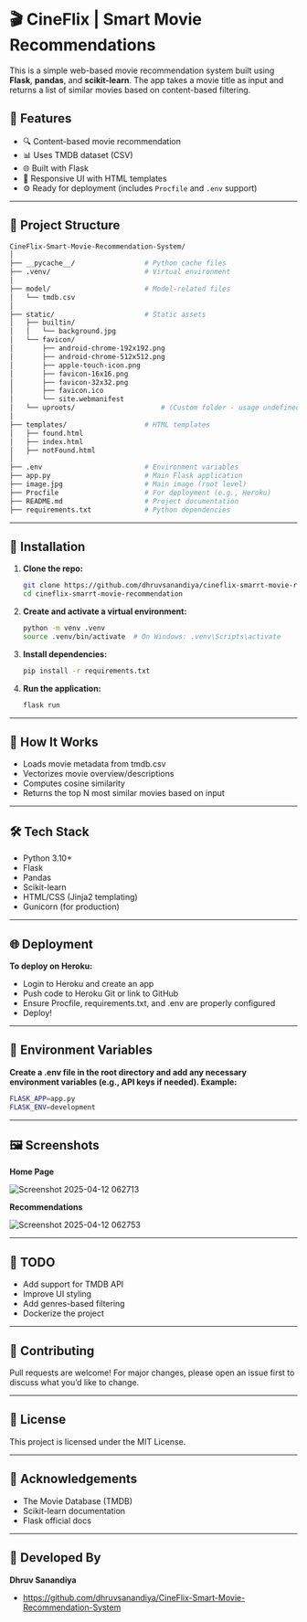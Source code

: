# 🎬 CineFlix | Smart Movie Recommendations

This is a simple web-based movie recommendation system built using **Flask**, **pandas**, and **scikit-learn**. The app takes a movie title as input and returns a list of similar movies based on content-based filtering.

## 🚀 Features

- 🔍 Content-based movie recommendation
- 📊 Uses TMDB dataset (CSV)
- 🌐 Built with Flask
- 🎨 Responsive UI with HTML templates
- ⚙️ Ready for deployment (includes `Procfile` and `.env` support)

---

## 📁 Project Structure

```bash
CineFlix-Smart-Movie-Recommendation-System/
│
├── __pycache__/                 # Python cache files
├── .venv/                       # Virtual environment
│
├── model/                       # Model-related files
│   └── tmdb.csv
│
├── static/                      # Static assets
│   ├── builtin/
│   │   └── background.jpg
│   └── favicon/
│       ├── android-chrome-192x192.png
│       ├── android-chrome-512x512.png
│       ├── apple-touch-icon.png
│       ├── favicon-16x16.png
│       ├── favicon-32x32.png
│       ├── favicon.ico
│       └── site.webmanifest
│   └── uproots/                     # (Custom folder - usage undefined)
│
├── templates/                   # HTML templates
│   ├── found.html
│   ├── index.html
│   ├── notFound.html
│
├── .env                         # Environment variables
├── app.py                       # Main Flask application
├── image.jpg                    # Main image (root level)
├── Procfile                     # For deployment (e.g., Heroku)
├── README.md                    # Project documentation
├── requirements.txt             # Python dependencies
```

---

## 🔧 Installation

1. **Clone the repo:**

   ```bash
   git clone https://github.com/dhruvsanandiya/cineflix-smarrt-movie-recommendation.git
   cd cineflix-smarrt-movie-recommendation
   ```

2. **Create and activate a virtual environment:**

   ```bash
   python -m venv .venv
   source .venv/bin/activate  # On Windows: .venv\Scripts\activate
   ```

3. **Install dependencies:**

   ```bash
   pip install -r requirements.txt
   ```

4. **Run the application:**
   ```bash
   flask run
   ```

---

## 🧠 How It Works

- Loads movie metadata from tmdb.csv
- Vectorizes movie overview/descriptions
- Computes cosine similarity
- Returns the top N most similar movies based on input

---

## 🛠️ Tech Stack

- Python 3.10+
- Flask
- Pandas
- Scikit-learn
- HTML/CSS (Jinja2 templating)
- Gunicorn (for production)

---

## 🌐 Deployment

**To deploy on Heroku:**
- Login to Heroku and create an app
- Push code to Heroku Git or link to GitHub
- Ensure Procfile, requirements.txt, and .env are properly configured
- Deploy!

---

## 📝 Environment Variables

**Create a .env file in the root directory and add any necessary environment variables (e.g., API keys if needed). Example:**
   ```bash
   FLASK_APP=app.py
   FLASK_ENV=development
   ```

---

## 🖼️ Screenshots

**Home Page**

   ![Screenshot 2025-04-12 062713](https://github.com/user-attachments/assets/976cb99c-44ec-4138-ac96-145c72857a97)

**Recommendations**

   ![Screenshot 2025-04-12 062753](https://github.com/user-attachments/assets/b77ed660-fac8-41d7-acae-b230326729bf)

---

## 📌 TODO
 - Add support for TMDB API
 - Improve UI styling
 - Add genres-based filtering
 - Dockerize the project

---

## 🤝 Contributing
   Pull requests are welcome! For major changes, please open an issue first to discuss what you’d like to change.

---

## 📄 License
   This project is licensed under the MIT License.

---

## 🙌 Acknowledgements
   - The Movie Database (TMDB)
   - Scikit-learn documentation
   - Flask official docs

---

## 🙌 Developed By
   **Dhruv Sanandiya**
   - https://github.com/dhruvsanandiya/CineFlix-Smart-Movie-Recommendation-System

